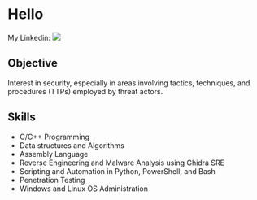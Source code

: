 # Hello

My Linkedin: 
<a href="https://www.linkedin.com/in/jaylimzjinzhi/"><img src="https://img.shields.io/badge/-LinkedIn-0072b1?&style=for-the-badge&logo=linkedin&logoColor=white" /></a>

## Objective

Interest in security, especially in areas involving tactics, techniques, and procedures (TTPs) employed by threat actors.

## Skills

- C/C++ Programming          
- Data structures and Algorithms 
- Assembly Language        
- Reverse Engineering and Malware Analysis using Ghidra SRE      
- Scripting and Automation in Python, PowerShell, and Bash                 
- Penetration Testing 
- Windows and Linux OS Administration 
